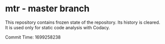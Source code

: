# mtr - master branch

This repository contains frozen state of the repository.
Its history is cleared. It is used only for static code
analysis with Codacy.

Commit Time: 1699258238